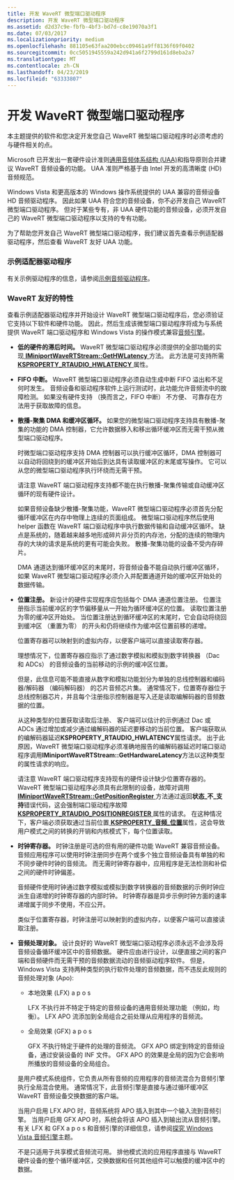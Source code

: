 ```yaml
---
title: 开发 WaveRT 微型端口驱动程序
description: 开发 WaveRT 微型端口驱动程序
ms.assetid: d2d37c9e-fbfb-4bf3-bd7d-c8e19070a3f1
ms.date: 07/03/2017
ms.localizationpriority: medium
ms.openlocfilehash: 881105e63faa200ebcc09461a9ff8136f69f0402
ms.sourcegitcommit: 0cc5051945559a242d941a6f2799d161d8eba2a7
ms.translationtype: MT
ms.contentlocale: zh-CN
ms.lasthandoff: 04/23/2019
ms.locfileid: "63333807"
---
```

# <a name="developing-a-wavert-miniport-driver"></a>开发 WaveRT 微型端口驱动程序


本主题提供的软件和您决定开发您自己 WaveRT 微型端口驱动程序时必须考虑的与硬件相关的点。

Microsoft 已开发出一套硬件设计准则[通用音频体系结构 (UAA)](https://download.microsoft.com/download/9/c/5/9c5b2167-8017-4bae-9fde-d599bac8184a/UAA_Guidelines.doc)和指导原则合并建议 WaveRT 音频设备的功能。 UAA 准则严格基于由 Intel 开发的高清晰度 (HD) 音频规范。

Windows Vista 和更高版本的 Windows 操作系统提供的 UAA 兼容的音频设备 HD 音频驱动程序。 因此如果 UAA 符合您的音频设备，你不必开发自己 WaveRT 微型端口驱动程序。 但对于某些专有，非 UAA 硬件功能的音频设备，必须开发自己的 WaveRT 微型端口驱动程序以支持的专有功能。

为了帮助您开发自己 WaveRT 微型端口驱动程序，我们建议首先查看示例适配器驱动程序，然后查看 WaveRT 友好 UAA 功能。

### <a name="span-idthesampleadapterdriverspanspan-idthesampleadapterdriverspanthe-sample-adapter-driver"></a><span id="the_sample_adapter_driver"></span><span id="THE_SAMPLE_ADAPTER_DRIVER"></span>示例适配器驱动程序

有关示例驱动程序的信息，请参阅[示例音频驱动程序](sample-audio-drivers.md)。

### <a name="span-idthewavertfriendlyfeaturesspanspan-idthewavertfriendlyfeaturesspanthe-wavert-friendly-features"></a><span id="the_wavert_friendly_features"></span><span id="THE_WAVERT_FRIENDLY_FEATURES"></span>WaveRT 友好的特性

查看示例适配器驱动程序并开始设计 WaveRT 微型端口驱动程序后，您必须验证它支持以下软件和硬件功能。 因此，然后生成该微型端口驱动程序将成为与系统提供 WaveRT 端口驱动程序和 Windows Vista 的操作模式兼容[音频引擎](exploring-the-windows-vista-audio-engine.md)。

-   **低的硬件的滞后时间。** WaveRT 微型端口驱动程序必须提供的全部功能的实现[ **IMiniportWaveRTStream::GetHWLatency** ](https://msdn.microsoft.com/library/windows/hardware/ff536747)方法。 此方法是可支持所需[ **KSPROPERTY\_RTAUDIO\_HWLATENCY** ](https://msdn.microsoft.com/library/windows/hardware/ff537378)属性。

-   **FIFO 中断。** WaveRT 微型端口驱动程序必须自动生成中断 FIFO 溢出和不足何时发生。 音频设备和驱动程序软件上运行测试时，此功能允许音频流中的故障检测。 如果没有硬件支持 （换而言之，FIFO 中断） 不方便、 可靠存在方法用于获取故障的信息。

-   **散播-聚集 DMA 和缓冲区循环。** 如果您的微型端口驱动程序支持具有散播-聚集的功能的 DMA 控制器，它允许数据移入和移出循环缓冲区而无需干预从微型端口驱动程序。

    时微型端口驱动程序支持 DMA 控制器可以执行缓冲区循环，DMA 控制器可以自动将回绕到的缓冲区开始后到达具有读取缓冲区的末尾或写操作。 它可以从您的微型端口驱动程序执行环绕而无需干预。

    请注意 WaveRT 端口驱动程序支持都不能在执行散播-聚集传输或自动缓冲区循环的现有硬件设计。

    如果音频设备缺少散播-聚集功能，WaveRT 微型端口驱动程序必须首先分配循环缓冲区在内存中物理上连续的页面组成。 微型端口驱动程序然后使用 helper 函数在 WaveRT 端口驱动程序中执行数据传输和自动缓冲区循环。 缺点是系统的，随着越来越多地形成碎片非分页的内存池，分配的连续的物理内存的大块的请求是系统的更有可能会失败。 散播-聚集功能的设备不受内存碎片。

    DMA 通道达到循环缓冲区的末尾时，将音频设备不能自动执行缓冲区循环，如果 WaveRT 微型端口驱动程序必须介入并配置通道开始的缓冲区开始处的数据传输。

-   **位置注册。** 新设计的硬件实现程序应包括每个 DMA 通道位置注册。 位置注册指示当前缓冲区的字节偏移量从一开始为循环缓冲区的位置。 读取位置注册为零的缓冲区开始处。 当位置注册达到循环缓冲区的末尾时，它会自动将绕回到缓冲区 （重置为零） 的开头和仍将继续作为缓冲区位置前移的递增。

    位置寄存器可以映射到的虚拟内存，以便客户端可以直接读取寄存器。

    理想情况下，位置寄存器应指示了通过数字模拟和模拟到数字转换器 （Dac 和 ADCs） 的音频设备的当前移动的示例的缓冲区位置。

    但是，此信息可能不能直接从数字和模拟功能划分为单独的总线控制器和编码器/解码器 （编码解码器） 的芯片音频芯片集。 通常情况下，位置寄存器位于总线控制器芯片，并且每个注册指示控制器是写入还是读取编解码器的音频数据的位置。

    从这种类型的位置获取读取后注册、 客户端可以估计的示例通过 Dac 或 ADCs 通过增加或减少通过编解码器的延迟要移动的当前位置。 客户端获取从的编解码器延迟**KSPROPERTY\_RTAUDIO\_HWLATENCY**属性请求。 出于此原因，WaveRT 微型端口驱动程序必须准确地报告的编解码器延迟时端口驱动程序调用**IMiniportWaveRTStream::GetHardwareLatency**方法以这种类型的属性请求的响应。

    请注意 WaveRT 端口驱动程序支持现有的硬件设计缺少位置寄存器的。 WaveRT 微型端口驱动程序必须具有此限制的设备，故障对调用[ **IMiniportWaveRTStream::GetPositionRegister** ](https://msdn.microsoft.com/library/windows/hardware/ff536752)方法通过返回**状态\_不\_支持**错误代码，这会强制端口驱动程序故障[ **KSPROPERTY\_RTAUDIO\_POSITIONREGISTER** ](https://msdn.microsoft.com/library/windows/hardware/ff537381)属性的请求。 在这种情况下，客户端必须获取通过当前位置[ **KSPROPERTY\_音频\_位置**](https://msdn.microsoft.com/library/windows/hardware/ff537297)属性，这会导致用户模式之间的转换的开销和内核模式下，每个位置读取。

-   **时钟寄存器。** 时钟注册是可选的但有用的硬件功能 WaveRT 兼容音频设备。 音频应用程序可以使用时钟注册同步在两个或多个独立音频设备具有单独的和不同步硬件时钟的音频流。 而无需时钟寄存器中，应用程序是无法检测和补偿之间的硬件时钟偏差。

    音频硬件使用时钟通过数字模拟或模拟到数字转换器的音频数据的示例时钟应派生自递增的时钟寄存器的内部时钟。 时钟寄存器是异步示例时钟方面的速率递增属于同步不使用，不应公开。

    类似于位置寄存器，时钟注册可以映射到的虚拟内存，以便客户端可以直接读取注册。

-   **音频处理对象。** 设计良好的 WaveRT 微型端口驱动程序必须永远不会涉及将音频设备循环缓冲区中的音频数据。 硬件应由进行设计，以便直接之间的客户端和音频硬件而无需干预的音频数据流动的音频驱动程序软件。 但是，Windows Vista 支持两种类型的执行软件处理的音频数据，而不违反此规则的音频处理对象 (Apo):

    -   本地效果 (LFX) a p o s

        LFX 不执行并不特定于特定的音频设备的通用音频处理功能 （例如，均衡）。 LFX APO 流添加到全局组合之前处理从应用程序的音频流。

    -   全局效果 (GFX) a p o s

        GFX 不执行特定于硬件的处理的音频流。 GFX APO 绑定到特定的音频设备，通过安装设备的 INF 文件。 GFX APO 的效果是全局的因为它会影响所播放的音频设备的全局组合。
    
    是用户模式系统组件，它负责从所有音频的应用程序的音频流混合为音频引擎执行全局混合使用。 通常情况下，此音频引擎是直接与通过循环缓冲区 WaveRT 音频设备交换数据的客户端。

    当用户启用 LFX APO 时，音频系统将 APO 插入到其中一个输入流到音频引擎。 当用户启用 GFX APO 时，系统会将该 APO 插入到输出流从音频引擎。 有关 LFX 和 GFX a p o s 和音频引擎的详细信息，请参阅[探究 Windows Vista 音频引擎](exploring-the-windows-vista-audio-engine.md)主题。

    不是只适用于共享模式音频流可用。 排他模式流的应用程序直接与 WaveRT 硬件设备的整个循环缓冲区，交换数据和任何其他组件可以触摸的缓冲区中的数据。

 

 




